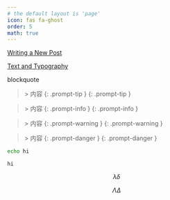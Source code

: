 ```yaml
---
# the default layout is 'page'
icon: fas fa-ghost
order: 5
math: true
---
```


[Writing a New Post](https://chirpy.cotes.page/posts/write-a-new-post/)

[Text and Typography](https://chirpy.cotes.page/posts/text-and-typography/)

blockquote

> \> 内容  {: .prompt-tip }
{: .prompt-tip }

> \> 内容  {: .prompt-info }
{: .prompt-info }

> \> 内容  {: .prompt-warning }
{: .prompt-warning }

> \> 内容  {: .prompt-danger }
{: .prompt-danger }

```bash
echo hi
```

```
hi
```

$$
\lambda \delta
$$

$$
\Lambda \Delta
$$

